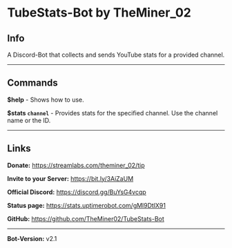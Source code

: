 # TubeStats-Bot by TheMiner_02


## Info
A Discord-Bot that collects and sends YouTube stats for a provided channel.

---

## Commands
**$help** - Shows how to use.

**$stats ```channel```** - Provides stats for the specified channel. Use the channel name or the ID.

---

## Links

**Donate:** https://streamlabs.com/theminer_02/tip

**Invite to your Server:** https://bit.ly/3AiZaUM

**Official Discord:** https://discord.gg/BuYsG4vcqp

**Status page:** https://stats.uptimerobot.com/gMl9DtlX91

**GitHub:** https://github.com/TheMiner02/TubeStats-Bot

---

**Bot-Version:** v2.1
